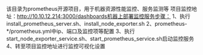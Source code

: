 该目录为prometheus开源项目，用于机器资源性能监控、服务监测等
项目监控地址：http://10.10.12.214:3000/dashboards机器上部署监控服务步骤：
1、执行install_prometheus_server.sh、install_node_exporter.sh
2、prometheus-*/prometheus.yml中ip、端口及监控项等配置
3、执行start_node_exporter_service.sh、start_prometheus_service.sh启动监控服务
4、转至项目监控地址进行监控可视化设置
